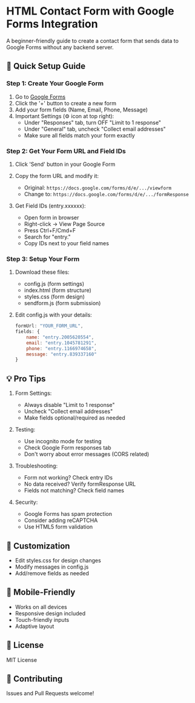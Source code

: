 # HTML Contact Form with Google Forms Integration
A beginner-friendly guide to create a contact form that sends data to Google Forms without any backend server.

## 🚀 Quick Setup Guide

### Step 1: Create Your Google Form
1. Go to [Google Forms](https://forms.google.com)
2. Click the '+' button to create a new form
3. Add your form fields (Name, Email, Phone, Message)
4. Important Settings (⚙️ icon at top right):
   - Under "Responses" tab, turn OFF "Limit to 1 response"
   - Under "General" tab, uncheck "Collect email addresses"
   - Make sure all fields match your form exactly

### Step 2: Get Your Form URL and Field IDs
1. Click 'Send' button in your Google Form
2. Copy the form URL and modify it:
   - Original: `https://docs.google.com/forms/d/e/.../viewform`
   - Change to: `https://docs.google.com/forms/d/e/.../formResponse`

3. Get Field IDs (entry.xxxxxx):
   - Open form in browser
   - Right-click → View Page Source
   - Press Ctrl+F/Cmd+F
   - Search for "entry."
   - Copy IDs next to your field names

### Step 3: Setup Your Form
1. Download these files:
   - config.js (form settings)
   - index.html (form structure)
   - styles.css (form design)
   - sendform.js (form submission)

2. Edit config.js with your details:
   ```javascript
   formUrl: "YOUR_FORM_URL",
   fields: {
       name: "entry.2005620554",
       email: "entry.1045781291",
       phone: "entry.1166974658",
       message: "entry.839337160"
   }
   ```

## 💡 Pro Tips
1. Form Settings:
   - Always disable "Limit to 1 response"
   - Uncheck "Collect email addresses"
   - Make fields optional/required as needed

2. Testing:
   - Use incognito mode for testing
   - Check Google Form responses tab
   - Don't worry about error messages (CORS related)

3. Troubleshooting:
   - Form not working? Check entry IDs
   - No data received? Verify formResponse URL
   - Fields not matching? Check field names

4. Security:
   - Google Forms has spam protection
   - Consider adding reCAPTCHA
   - Use HTML5 form validation

## 🎨 Customization
- Edit styles.css for design changes
- Modify messages in config.js
- Add/remove fields as needed

## 📱 Mobile-Friendly
- Works on all devices
- Responsive design included
- Touch-friendly inputs
- Adaptive layout

## 📄 License
MIT License

## 🤝 Contributing
Issues and Pull Requests welcome!
